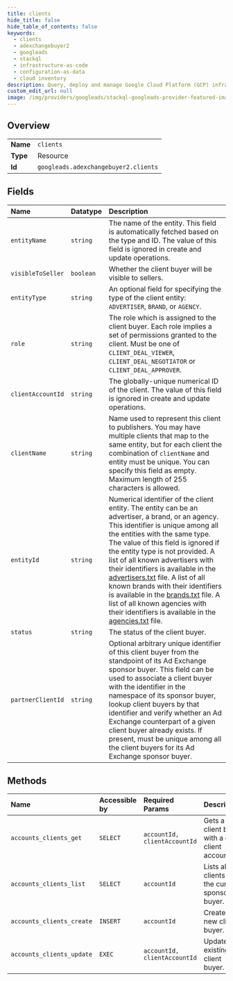 ```yaml
---
title: clients
hide_title: false
hide_table_of_contents: false
keywords:
  - clients
  - adexchangebuyer2
  - googleads    
  - stackql
  - infrastructure-as-code
  - configuration-as-data
  - cloud inventory
description: Query, deploy and manage Google Cloud Platform (GCP) infrastructure and resources using SQL
custom_edit_url: null
image: /img/providers/googleads/stackql-googleads-provider-featured-image.png
---
```

  
    

## Overview
<table><tbody>
<tr><td><b>Name</b></td><td><code>clients</code></td></tr>
<tr><td><b>Type</b></td><td>Resource</td></tr>
<tr><td><b>Id</b></td><td><code>googleads.adexchangebuyer2.clients</code></td></tr>
</tbody></table>

## Fields
| Name | Datatype | Description |
|:-----|:---------|:------------|
| `entityName` | `string` | The name of the entity. This field is automatically fetched based on the type and ID. The value of this field is ignored in create and update operations. |
| `visibleToSeller` | `boolean` | Whether the client buyer will be visible to sellers. |
| `entityType` | `string` | An optional field for specifying the type of the client entity: `ADVERTISER`, `BRAND`, or `AGENCY`. |
| `role` | `string` | The role which is assigned to the client buyer. Each role implies a set of permissions granted to the client. Must be one of `CLIENT_DEAL_VIEWER`, `CLIENT_DEAL_NEGOTIATOR` or `CLIENT_DEAL_APPROVER`. |
| `clientAccountId` | `string` | The globally-unique numerical ID of the client. The value of this field is ignored in create and update operations. |
| `clientName` | `string` | Name used to represent this client to publishers. You may have multiple clients that map to the same entity, but for each client the combination of `clientName` and entity must be unique. You can specify this field as empty. Maximum length of 255 characters is allowed. |
| `entityId` | `string` | Numerical identifier of the client entity. The entity can be an advertiser, a brand, or an agency. This identifier is unique among all the entities with the same type. The value of this field is ignored if the entity type is not provided. A list of all known advertisers with their identifiers is available in the [advertisers.txt](https://storage.googleapis.com/adx-rtb-dictionaries/advertisers.txt) file. A list of all known brands with their identifiers is available in the [brands.txt](https://storage.googleapis.com/adx-rtb-dictionaries/brands.txt) file. A list of all known agencies with their identifiers is available in the [agencies.txt](https://storage.googleapis.com/adx-rtb-dictionaries/agencies.txt) file. |
| `status` | `string` | The status of the client buyer. |
| `partnerClientId` | `string` | Optional arbitrary unique identifier of this client buyer from the standpoint of its Ad Exchange sponsor buyer. This field can be used to associate a client buyer with the identifier in the namespace of its sponsor buyer, lookup client buyers by that identifier and verify whether an Ad Exchange counterpart of a given client buyer already exists. If present, must be unique among all the client buyers for its Ad Exchange sponsor buyer. |
## Methods
| Name | Accessible by | Required Params | Description |
|:-----|:--------------|:----------------|:------------|
| `accounts_clients_get` | `SELECT` | `accountId, clientAccountId` | Gets a client buyer with a given client account ID. |
| `accounts_clients_list` | `SELECT` | `accountId` | Lists all the clients for the current sponsor buyer. |
| `accounts_clients_create` | `INSERT` | `accountId` | Creates a new client buyer. |
| `accounts_clients_update` | `EXEC` | `accountId, clientAccountId` | Updates an existing client buyer. |
